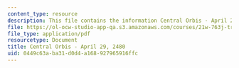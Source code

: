 ```yaml
---
content_type: resource
description: This file contains the information Central Orbis - April 29, 2480.
file: https://ol-ocw-studio-app-qa.s3.amazonaws.com/courses/21w-763j-transmedia-storytelling-modern-science-fiction-spring-2014/0449c63aba31d0d4a168927965916ffc_MIT21W_763JS14_4-29-2480.pdf
file_type: application/pdf
resourcetype: Document
title: Central Orbis - April 29, 2480
uid: 0449c63a-ba31-d0d4-a168-927965916ffc
---
```

